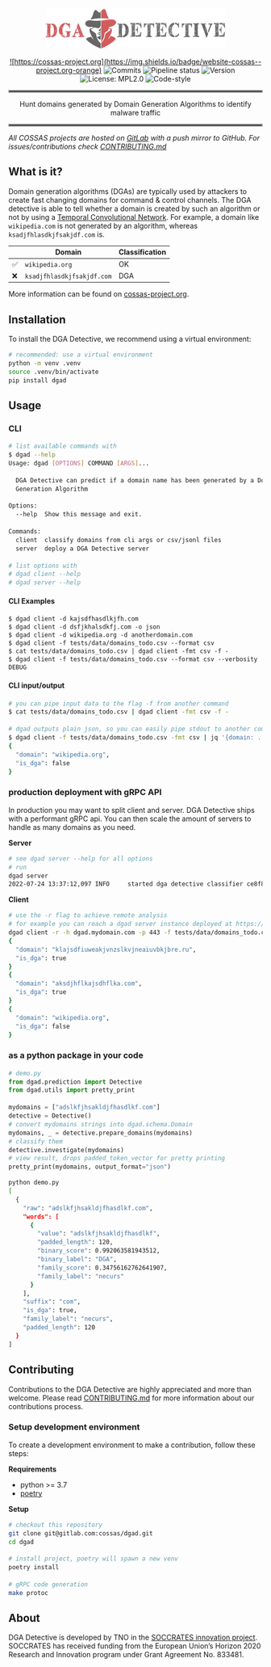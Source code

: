 <div align="center">
<a href="https://gitlab.com/cossas/dgad/-/tree/master"><img src="dgad-logo.jpg"/>


![https://cossas-project.org](https://img.shields.io/badge/website-cossas--project.org-orange)
![Commits](https://gitlab.com/cossas/dgad/-/jobs/artifacts/master/raw/ci_badges/commits.svg?job=badge:commits)
![Pipeline status](https://gitlab.com/cossas/dgad/badges/master/pipeline.svg)
![Version](https://gitlab.com/cossas/dgad/-/jobs/artifacts/master/raw/ci_badges/version.svg?job=badge:version)
![License: MPL2.0](https://gitlab.com/cossas/dgad/-/jobs/artifacts/master/raw/ci_badges/license.svg?job=badge:license)
![Code-style](https://gitlab.com/cossas/dgad/-/jobs/artifacts/master/raw/ci_badges/codestyle.svg?job=badge:codestyle)
</div></a>

<hr style="border:2px solid gray"> </hr>
<div align="center">
Hunt domains generated by Domain Generation Algorithms to identify malware traffic
</div>
<hr style="border:2px solid gray"> </hr>

_All COSSAS projects are hosted on [GitLab](https://gitlab.com/cossas/dgad/) with a push mirror to GitHub. For issues/contributions check [CONTRIBUTING.md](CONTRIBUTING.md)_ 

## What is it?
Domain generation algorithms (DGAs) are typically used by attackers to create fast changing domains for command & control channels.
The DGA detective is able to tell whether a domain is created by such an algorithm or not by using a [Temporal Convolutional Network](https://github.com/philipperemy/keras-tcn). For example, a domain like `wikipedia.com` is not generated by an algorithm, whereas `ksadjfhlasdkjfsakjdf.com` is. 

|  | Domain | Classification|
| ------ | ------ | --- |
|✅ | `wikipedia.org` | OK |
|❌ | `ksadjfhlasdkjfsakjdf.com` | DGA |

More information can be found on [cossas-project.org](https://cossas-project.org/portfolio/dgad/).

## Installation
To install the DGA Detective, we recommend using a virtual environment:

```bash
# recommended: use a virtual environment
python -m venv .venv
source .venv/bin/activate
pip install dgad
```

## Usage

### CLI

```bash
# list available commands with
$ dgad --help
Usage: dgad [OPTIONS] COMMAND [ARGS]...

  DGA Detective can predict if a domain name has been generated by a Domain
  Generation Algorithm

Options:
  --help  Show this message and exit.

Commands:
  client  classify domains from cli args or csv/jsonl files
  server  deploy a DGA Detective server

# list options with
# dgad client --help
# dgad server --help
```

#### CLI Examples

```
$ dgad client -d kajsdfhasdlkjfh.com
$ dgad client -d dsfjkhalsdkfj.com -o json
$ dgad client -d wikipedia.org -d anotherdomain.com
$ dgad client -f tests/data/domains_todo.csv --format csv
$ cat tests/data/domains_todo.csv | dgad client -fmt csv -f -
$ dgad client -f tests/data/domains_todo.csv --format csv --verbosity DEBUG
```

#### CLI input/output

```bash
# you can pipe input data to the flag -f from another command
$ cat tests/data/domains_todo.csv | dgad client -fmt csv -f -

# dgad outputs plain json, so you can easily pipe stdout to another command
$ dgad client -f tests/data/domains_todo.csv -fmt csv | jq '{domain: .[0].raw, is_dga: .[0].is_dga}'
{
  "domain": "wikipedia.org",
  "is_dga": false
}
```


### production deployment with gRPC API

In production you may want to split client and server. DGA Detective ships with a performant gRPC api. You can then scale the amount of servers to handle as many domains as you need.

**Server**

```bash
# see dgad server --help for all options
# run
dgad server
2022-07-24 13:37:12,097 INFO     started dga detective classifier ce8f8efe-8272-44dd-a0be-cc34a0df752b
```

**Client**

```bash
# use the -r flag to achieve remote analysis
# for example you can reach a dgad server instance deployed at https://dgad.mydomain.com
dgad client -r -h dgad.mydomain.com -p 443 -f tests/data/domains_todo.csv -fmt csv | jq -r '.[] | {domain: .raw, is_dga: .is_dga}'
{
  "domain": "klajsdfiuweakjvnzslkvjneaiuvbkjbre.ru",
  "is_dga": true
}
{
  "domain": "aksdjhflkajsdhflka.com",
  "is_dga": true
}
{
  "domain": "wikipedia.org",
  "is_dga": false
}
```

### as a python package in your code

```python
# demo.py
from dgad.prediction import Detective
from dgad.utils import pretty_print

mydomains = ["adslkfjhsakldjfhasdlkf.com"]
detective = Detective()
# convert mydomains strings into dgad.schema.Domain
mydomains, _ = detective.prepare_domains(mydomains)
# classify them
detective.investigate(mydomains)
# view result, drops padded_token_vector for pretty printing
pretty_print(mydomains, output_format="json")
```
```bash
python demo.py
[
  {
    "raw": "adslkfjhsakldjfhasdlkf.com",
    "words": [
      {
        "value": "adslkfjhsakldjfhasdlkf",
        "padded_length": 120,
        "binary_score": 0.992063581943512,
        "binary_label": "DGA",
        "family_score": 0.34756162762641907,
        "family_label": "necurs"
      }
    ],
    "suffix": "com",
    "is_dga": true,
    "family_label": "necurs",
    "padded_length": 120
  }
]
```

## Contributing

Contributions to the DGA Detective are highly appreciated and more than welcome. Please read [CONTRIBUTING.md](CONTRIBUTING.md) for more information about our contributions process. 

### Setup development environment
To create a development environment to make a contribution, follow these steps:

**Requirements**
* python >= 3.7
* [poetry](https://python-poetry.org)

**Setup**
```bash
# checkout this repository
git clone git@gitlab.com:cossas/dgad.git
cd dgad

# install project, poetry will spawn a new venv
poetry install

# gRPC code generation
make protoc
```

## About

DGA Detective is developed by TNO in the [SOCCRATES innovation project](https://soccrates.eu). SOCCRATES has received funding from the European Union’s Horizon 2020 Research and Innovation program under Grant Agreement No. 833481.
